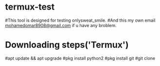 # termux-test
#This tool is designed for testing onlysweat_smile.
#And this my own email mohamedomar8908@gmail.com if u have any broblem.
# Downloading steps('Termux')
#apt update && apt upgrade
#pkg install python2
#pkg install git
#git clone 

